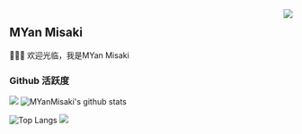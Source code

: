 <img align="right" src="https://count.getloli.com/get/@:MYanMisaki?theme=rule34">

## MYan Misaki

🌟🌟🌟
欢迎光临，我是MYan Misaki

### Github 活跃度

[![](https://activity-graph.herokuapp.com/graph?username=MYanMisaki&theme=dracula)](https://github.com/ashutosh00710/github-readme-activity-graph)
![MYanMisaki's github stats](https://github-readme-stats.vercel.app/api?username=MYanMisaki&show_icons=true&theme=vue)

![Top Langs](https://github-readme-stats.vercel.app/api/top-langs/?username=MYanMisaki&langs_count=6)
![](https://github-readme-stats.vercel.app/api/top-langs/?username=MYanMisaki&layout=compact&langs_count=6)
